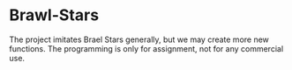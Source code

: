 # Brawl-Stars
The project imitates Brael Stars generally, but we may create more new functions.
The programming is only for assignment, not for any commercial use.
